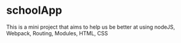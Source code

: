 # schoolApp
This is a mini project that aims to help us be better at using nodeJS, Webpack, Routing, Modules, HTML, CSS
